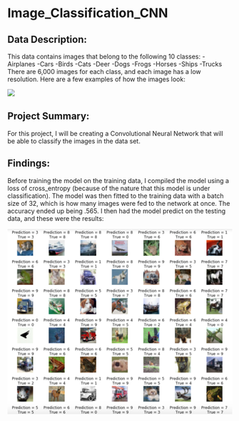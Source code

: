# Image_Classification_CNN

## Data Description:
This data contains images that belong to the following 10 classes:
-Airplanes
-Cars
-Birds
-Cats
-Deer
-Dogs
-Frogs
-Horses
-Ships
-Trucks
There are 6,000 images for each class, and each image has a low resolution.
Here are a few examples of how the images look:

<img src="https://github.com/andrew-alarcon17/Image_Classification_CNN/Visualizations/Sample_Images.png" width="700">

## Project Summary:
For this project, I will be creating a Convolutional Neural Network that will be able to classify the images in the data set.

## Findings:
Before training the model on the training data, I compiled the model using a loss of cross_entropy (because of the nature that this model is under classification).
The model was then fitted to the training data with a batch size of 32, which is how many images were fed to the network at once.
The accuracy ended up being .565. I then had the model predict on the testing data, and these were the results:

<img src="https://github.com/andrew-alarcon17/Image_Classification_CNN/blob/master/Visualizations/Predictions.png" width="700">

